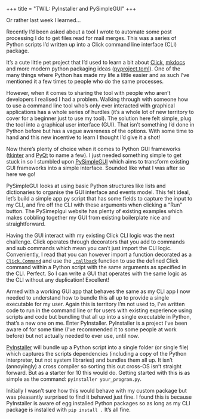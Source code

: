 +++
title = "TWIL: PyInstaller and PySimpleGUI"
+++

Or rather last week I learned...

Recently I’d been asked about a tool I wrote to automate some post processing I do to get files read for mail merges. This was a series of Python scripts I’d written up into a Click command line interface (CLI) package.

<!-- more -->

It’s a cute little pet project that I’d used to learn a bit about [Click](https://click.palletsprojects.com/en/8.1.x/), [mkdocs](https://www.mkdocs.org/) and more modern python packaging ideas ([pyproject.toml](https://peps.python.org/pep-0518/)). One of the many things where Python has made my life a little easier and as such I’ve mentioned it a few times to people who do the same processes. 

However, when it comes to sharing the tool with people who aren’t developers I realised I had a problem. Walking through with someone how to use a command line tool who’s only ever interacted with graphical applications has a whole series of hurdles (it’s a whole lot of new territory to cover for a beginner just to use my tool).  The solution here felt simple, plug the tool into a graphical user interface (GUI). That isn’t something I’d done in Python before but has a vague awareness of the options. With some time to hand and this new incentive to learn I thought I’d give it a shot!

Now there’s plenty of choice when it comes to Python GUI frameworks ([tkinter](https://docs.python.org/3/library/tkinter.html) and [PyQt](https://pypi.org/project/PyQt5/) to name a few). I just needed something simple to get stuck in so I stumbled upon [PySimpleGUI](https://www.pysimplegui.org/en/latest/) which aims to transform existing GUI frameworks into a simple interface. Sounded like what I was after so here we go! 

PySimpleGUI looks at using basic Python structures like lists and dictionaries to organise the GUI interface and events model. This felt ideal, let’s build a simple app.py script that has some fields to capture the input to my CLl, and fire off the CLI with these arguments when clicking a “Run” button. The PySimeplgui website has plenty of existing examples which makes cobbling together my GUI from existing boilerplate nice and straightforward. 

Having the GUI interact with my existing Click CLI logic was the next challenge. Click operates through decorators that you add to commands and sub commands which mean you can’t just import the CLI logic. Conveniently, I read that you can however import a function decorated as a [`Click.Command`](https://click.palletsprojects.com/en/8.1.x/api/#click.Command) and use the [`.callback`](https://click.palletsprojects.com/en/8.1.x/api/#click.Command.callback) function to use the defined Click command within a Python script with the same arguments as specified in the CLI. Perfect. So I can write a GUI that operates with the same logic as the CLI without any duplication! Excellent!

Armed with a working GUI app that behaves the same as my CLI app I now needed to understand how to bundle this all up to provide a single executable for my user. Again this is territory I’m not used to, I’ve written code to run in the command line or for users with existing experience using scripts and code but bundling that all up into a single executable in Python, that’s a new one on me. Enter PyInstaller. PyInstaller is a project I’ve been aware of for some time (I’ve recommended it to some people at work before) but not actually needed to ever use, until now.

[PyInstaller](https://pyinstaller.org/en/stable/) will bundle up a Python script into a single folder (or single file) which captures the scripts dependencies (including a copy of the Python interpreter, but not system libraries) and bundles them all up. It isn’t (annoyingly) a cross compiler so sorting this out cross-OS isn’t straight forward. But as a starter for 10 this would do. Getting started with this is as simple as the command: `pyinstaller your_program.py`.

Initially I wasn’t sure how this would behave with my custom package but was pleasantly surprised to find it behaved just fine. I found this is because PyInstaller is aware of egg installed Python packages so as long as my CLI package is installed with `pip install .` It’s all fine.

